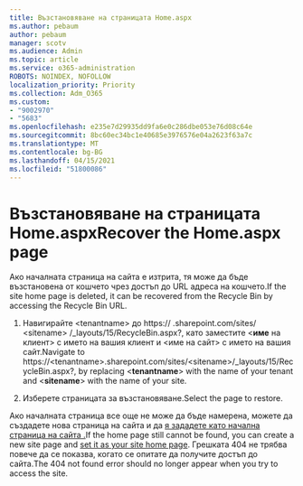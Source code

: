 ```yaml
---
title: Възстановяване на страницата Home.aspx
ms.author: pebaum
author: pebaum
manager: scotv
ms.audience: Admin
ms.topic: article
ms.service: o365-administration
ROBOTS: NOINDEX, NOFOLLOW
localization_priority: Priority
ms.collection: Adm_O365
ms.custom:
- "9002970"
- "5683"
ms.openlocfilehash: e235e7d29935dd9fa6e0c286dbe053e76d08c64e
ms.sourcegitcommit: 8bc60ec34bc1e40685e3976576e04a2623f63a7c
ms.translationtype: MT
ms.contentlocale: bg-BG
ms.lasthandoff: 04/15/2021
ms.locfileid: "51800086"
---
```

# <a name="recover-the-homeaspx-page"></a><span data-ttu-id="ef815-102">Възстановяване на страницата Home.aspx</span><span class="sxs-lookup"><span data-stu-id="ef815-102">Recover the Home.aspx page</span></span>

<span data-ttu-id="ef815-103">Ако началната страница на сайта е изтрита, тя може да бъде възстановена от кошчето чрез достъп до URL адреса на кошчето.</span><span class="sxs-lookup"><span data-stu-id="ef815-103">If the site home page is deleted, it can be recovered from the Recycle Bin by accessing the Recycle Bin URL.</span></span>

1. <span data-ttu-id="ef815-104">Навигирайте \<tenantname> до https:// .sharepoint.com/sites/ \<sitename> /_layouts/15/RecycleBin.aspx?, като заместите <**име** на клиент>  с името на вашия клиент и <име на сайт> с името на вашия сайт.</span><span class="sxs-lookup"><span data-stu-id="ef815-104">Navigate to https://\<tenantname>.sharepoint.com/sites/\<sitename>/_layouts/15/RecycleBin.aspx?, by replacing <**tenantname**> with the name of your tenant and <**sitename**> with the name of your site.</span></span>

2. <span data-ttu-id="ef815-105">Изберете страницата за възстановяване.</span><span class="sxs-lookup"><span data-stu-id="ef815-105">Select the page to restore.</span></span>

<span data-ttu-id="ef815-106">Ако началната страница все още не може да бъде намерена, можете да създадете нова страница на сайта и да [я зададете като начална страница на сайта .](https://support.microsoft.com/en-gb/office/use-a-different-page-for-your-sharepoint-site-home-page-35a5022c-f84a-455d-985e-c691ab5dfa17?ui=en-us&rs=en-gb&ad=gb)</span><span class="sxs-lookup"><span data-stu-id="ef815-106">If the home page still cannot be found, you can create a new site page and [set it as your site home page](https://support.microsoft.com/en-gb/office/use-a-different-page-for-your-sharepoint-site-home-page-35a5022c-f84a-455d-985e-c691ab5dfa17?ui=en-us&rs=en-gb&ad=gb).</span></span> <span data-ttu-id="ef815-107">Грешката 404 не трябва повече да се показва, когато се опитате да получите достъп до сайта.</span><span class="sxs-lookup"><span data-stu-id="ef815-107">The 404 not found error should no longer appear when you try to access the site.</span></span>
